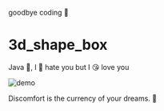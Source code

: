 goodbye coding 👋
# 3d_shape_box

Java 💩, I 🤬 hate you but I 😘 love you

![demo](./docs/demo.gif)


<!-- INSPIRATIONAL_QUOTE_START -->
Discomfort is the currency of your dreams.
🐶
<!-- INSPIRATIONAL_QUOTE_END -->
